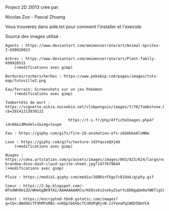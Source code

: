Project 2D 2I013 crée par:

Nicolas Zuo - Pascal Zhuang

Vous trouverez dans aide.txt pour comment l'installer et l'execute

Source des images utilisé :

	Agents : https://www.deviantart.com/emimonserrate/art/Animal-Sprites-2-699928023
	
	Arbres : https://www.deviantart.com/emimonserrate/art/Plant-family-699928515
		(+modifications avec gimp)
		
	Bordures/rochers/herbes : https://www.pokebip.com/pages/images/tuto-map/tutoville2.png
	
	Eau/Terrain: Screenshots sur un jeu Pokémon
		(+modifications avec gimp)
		
	Tombe+tête de mort : https://vignette.wikia.nocookie.net/clubpenguin/images/7/70/Tombstone.PNG/revision/latest?cb=20141213030122
								
								https://t-s.fr/php/AfficheImages.php4?id=86&idModel=1&img=loupe
								
	Feu : https://giphy.com/gifs/fire-2d-animation-efx-zGGAbke6loNNe
	
	Lave : https://giphy.com/gifs/texture-Jd3YqxseQXjmU
		(+modifications avec gimp)
		
	Nuages : https://cdna.artstation.com/p/assets/images/images/003/823/624/large/noah-brandow-dino-dash-cloud-sprite-sheet.jpg?1477679644
	(+modifications avec gimp)
	
	Pluie : https://media1.giphy.com/media/26BRzrFXgu7c81Oak/giphy.gif
	
	Coeur : https://2.bp.blogspot.com/-WTodWh9m1ZU/WHeGgBK9TAI/AAAAAAAARCo/KG9ss6v2vokyZswrtL6D6gqbm9aYW6TigCLcB/s400/gif%2Bde%2Bcorazones%2B2.gif

	Ghost : https://encrypted-tbn0.gstatic.com/images?q=tbn:ANd9GcTF9hMfoRBz-nnKQplbbkbcTCnRUPqRjvW-zzYenaPqiWQV58mYCA
